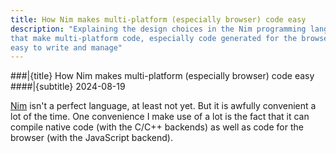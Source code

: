 ```yaml
---
title: How Nim makes multi-platform (especially browser) code easy
description: "Explaining the design choices in the Nim programming language
that make multi-platform code, especially code generated for the browser,
easy to write and manage"
---
```


###|{title} How Nim makes multi-platform (especially browser) code easy 
####|{subtitle} <time datetime="2024-08-19">2024-08-19</time>

[Nim](https://nim-lang.org) isn't a perfect language, at least not yet. But it is awfully convenient a lot of the time. One convenience I make use of a lot is the fact that it can compile native code (with the C/C++ backends) as well as code for the browser (with the JavaScript backend). 
